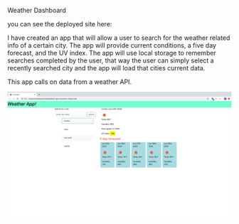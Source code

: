 Weather Dashboard

you can see the deployed site here: 


I have created an app that will allow a user to search for the weather related info of a certain city. The app will provide current conditions, a five day forecast, and the UV index. The app will use local storage to remember searches completed by the user, that way the user can simply select a recently searched city and the app will load that cities current data. 


This app calls on data from a weather API. 

![](weather%20dashboard.png)


